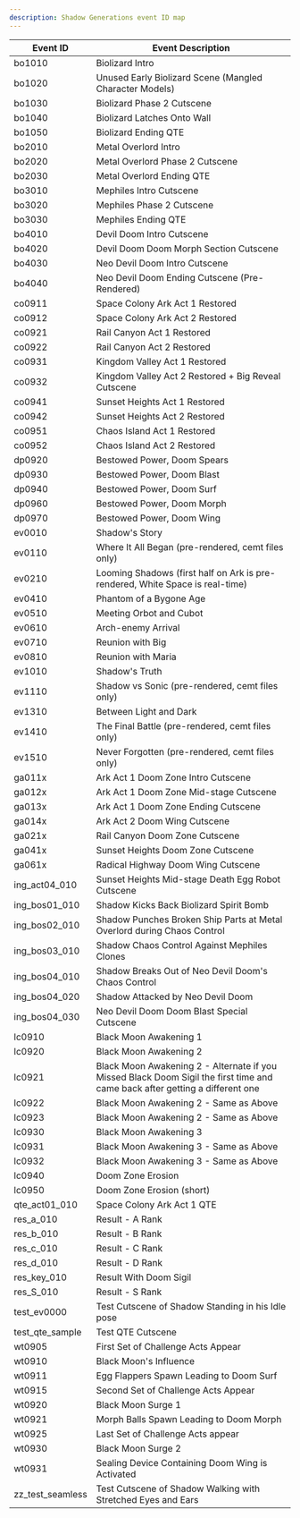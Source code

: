 ```yaml
---
description: Shadow Generations event ID map
---
```


Event ID         | Event Description
---------------- | --------------------
bo1010           | Biolizard Intro
bo1020           | Unused Early Biolizard Scene (Mangled Character Models)
bo1030           | Biolizard Phase 2 Cutscene
bo1040           | Biolizard Latches Onto Wall
bo1050           | Biolizard Ending QTE
bo2010           | Metal Overlord Intro
bo2020           | Metal Overlord Phase 2 Cutscene
bo2030           | Metal Overlord Ending QTE
bo3010           | Mephiles Intro Cutscene
bo3020           | Mephiles Phase 2 Cutscene
bo3030           | Mephiles Ending QTE
bo4010           | Devil Doom Intro Cutscene
bo4020           | Devil Doom Doom Morph Section Cutscene
bo4030           | Neo Devil Doom Intro Cutscene
bo4040           | Neo Devil Doom Ending Cutscene (Pre-Rendered)
co0911           | Space Colony Ark Act 1 Restored
co0912           | Space Colony Ark Act 2 Restored
co0921           | Rail Canyon Act 1 Restored
co0922           | Rail Canyon Act 2 Restored
co0931           | Kingdom Valley Act 1 Restored
co0932           | Kingdom Valley Act 2 Restored + Big Reveal Cutscene
co0941           | Sunset Heights Act 1 Restored
co0942           | Sunset Heights Act 2 Restored
co0951           | Chaos Island Act 1 Restored
co0952           | Chaos Island Act 2 Restored
dp0920           | Bestowed Power, Doom Spears
dp0930           | Bestowed Power, Doom Blast
dp0940           | Bestowed Power, Doom Surf
dp0960           | Bestowed Power, Doom Morph
dp0970           | Bestowed Power, Doom Wing
ev0010           | Shadow's Story
ev0110           | Where It All Began (pre-rendered, cemt files only)
ev0210           | Looming Shadows (first half on Ark is pre-rendered, White Space is real-time)
ev0410           | Phantom of a Bygone Age
ev0510           | Meeting Orbot and Cubot
ev0610           | Arch-enemy Arrival
ev0710           | Reunion with Big
ev0810           | Reunion with Maria
ev1010           | Shadow's Truth
ev1110           | Shadow vs Sonic (pre-rendered, cemt files only)
ev1310           | Between Light and Dark
ev1410           | The Final Battle (pre-rendered, cemt files only)
ev1510           | Never Forgotten (pre-rendered, cemt files only)
ga011x           | Ark Act 1 Doom Zone Intro Cutscene 
ga012x           | Ark Act 1 Doom Zone Mid-stage Cutscene
ga013x           | Ark Act 1 Doom Zone Ending Cutscene
ga014x           | Ark Act 2 Doom Wing Cutscene
ga021x           | Rail Canyon Doom Zone Cutscene
ga041x           | Sunset Heights Doom Zone Cutscene
ga061x           | Radical Highway Doom Wing Cutscene
ing_act04_010    | Sunset Heights Mid-stage Death Egg Robot Cutscene
ing_bos01_010    | Shadow Kicks Back Biolizard Spirit Bomb
ing_bos02_010    | Shadow Punches Broken Ship Parts at Metal Overlord during Chaos Control
ing_bos03_010    | Shadow Chaos Control Against Mephiles Clones
ing_bos04_010    | Shadow Breaks Out of Neo Devil Doom's Chaos Control
ing_bos04_020    | Shadow Attacked by Neo Devil Doom
ing_bos04_030    | Neo Devil Doom Doom Blast Special Cutscene
lc0910           | Black Moon Awakening 1
lc0920           | Black Moon Awakening 2
lc0921           | Black Moon Awakening 2 - Alternate if you Missed Black Doom Sigil the first time and came back after getting a different one
lc0922           | Black Moon Awakening 2 - Same as Above
lc0923           | Black Moon Awakening 2 - Same as Above
lc0930           | Black Moon Awakening 3
lc0931           | Black Moon Awakening 3 - Same as Above
lc0932           | Black Moon Awakening 3 - Same as Above
lc0940           | Doom Zone Erosion
lc0950           | Doom Zone Erosion (short)
qte_act01_010    | Space Colony Ark Act 1 QTE 
res_a_010        | Result - A Rank
res_b_010        | Result - B Rank
res_c_010        | Result - C Rank
res_d_010        | Result - D Rank
res_key_010      | Result With Doom Sigil
res_S_010        | Result - S Rank
test_ev0000      | Test Cutscene of Shadow Standing in his Idle pose
test_qte_sample  | Test QTE Cutscene
wt0905           | First Set of Challenge Acts Appear
wt0910           | Black Moon's Influence
wt0911           | Egg Flappers Spawn Leading to Doom Surf
wt0915           | Second Set of Challenge Acts Appear
wt0920           | Black Moon Surge 1
wt0921           | Morph Balls Spawn Leading to Doom Morph
wt0925           | Last Set of Challenge Acts appear
wt0930           | Black Moon Surge 2
wt0931           | Sealing Device Containing Doom Wing is Activated
zz_test_seamless | Test Cutscene of Shadow Walking with Stretched Eyes and Ears
